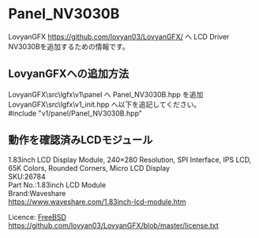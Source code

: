 # Panel_NV3030B
LovyanGFX https://github.com/lovyan03/LovyanGFX/ へ LCD Driver NV3030Bを追加するための情報です。  

## LovyanGFXへの追加方法
LovyanGFX\src\lgfx\v1\panel へ Panel_NV3030B.hpp を追加  
LovyanGFX\src\lgfx\v1_init.hpp へ以下を追記してください。  
#include "v1/panel/Panel_NV3030B.hpp"  
  
  
## 動作を確認済みLCDモジュール
1.83inch LCD Display Module, 240×280 Resolution, SPI Interface, IPS LCD, 65K Colors, Rounded Corners, Micro LCD Display  
SKU:26784  
Part No.:1.83inch LCD Module  
Brand:Waveshare  
https://www.waveshare.com/1.83inch-lcd-module.htm  
  
Licence: [FreeBSD](https://github.com/lovyan03/LovyanGFX/blob/master/license.txt)  https://github.com/lovyan03/LovyanGFX/blob/master/license.txt
